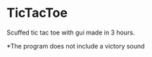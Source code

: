 # TicTacToe

Scuffed tic tac toe with gui made in 3 hours.

*The program does not include a victory sound
